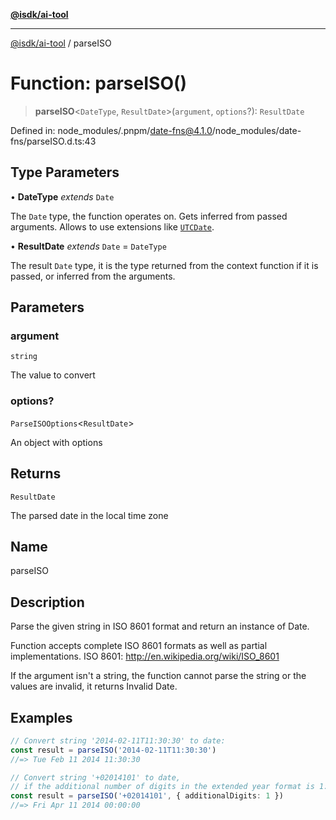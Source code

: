 [**@isdk/ai-tool**](../README.md)

***

[@isdk/ai-tool](../globals.md) / parseISO

# Function: parseISO()

> **parseISO**\<`DateType`, `ResultDate`\>(`argument`, `options`?): `ResultDate`

Defined in: node\_modules/.pnpm/date-fns@4.1.0/node\_modules/date-fns/parseISO.d.ts:43

## Type Parameters

• **DateType** *extends* `Date`

The `Date` type, the function operates on. Gets inferred from passed arguments. Allows to use extensions like [`UTCDate`](https://github.com/date-fns/utc).

• **ResultDate** *extends* `Date` = `DateType`

The result `Date` type, it is the type returned from the context function if it is passed, or inferred from the arguments.

## Parameters

### argument

`string`

The value to convert

### options?

`ParseISOOptions`\<`ResultDate`\>

An object with options

## Returns

`ResultDate`

The parsed date in the local time zone

## Name

parseISO

## Description

Parse the given string in ISO 8601 format and return an instance of Date.

Function accepts complete ISO 8601 formats as well as partial implementations.
ISO 8601: http://en.wikipedia.org/wiki/ISO_8601

If the argument isn't a string, the function cannot parse the string or
the values are invalid, it returns Invalid Date.

## Examples

```ts
// Convert string '2014-02-11T11:30:30' to date:
const result = parseISO('2014-02-11T11:30:30')
//=> Tue Feb 11 2014 11:30:30
```

```ts
// Convert string '+02014101' to date,
// if the additional number of digits in the extended year format is 1:
const result = parseISO('+02014101', { additionalDigits: 1 })
//=> Fri Apr 11 2014 00:00:00
```
